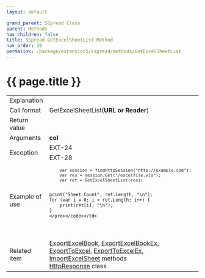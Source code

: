 ```yaml
---
layout: default

grand_parent: SSpread Class
parent: Methods
has_children: false
title: SSpread.GetExcelSheetList Method
nav_order: 39
permalink: /package/extension5/sspread/methods/GetExcelSheetList
---
```

# {{ page.title }}

<table>
  <tr>
    <td>Explanation</td>
    <td colspan="2"></td>
  </tr>
  <tr>
    <td>Call format</td>
    <td colspan="2">GetExcelSheetList(<b>URL or Reader</b>)</td>
  </tr>
  <tr>
    <td>Return value</td>
    <td colspan="2"></td>
  </tr>  
  <tr>
    <td>Arguments</td>
    <td><b>col</b></td>
    <td></td>
  </tr>
  <tr>
    <td rowspan="2">Exception</td>
    <td>EXT-24</td>
    <td></td>
  </tr>
  <tr>
    <td>EXT-28</td>
    <td></td>
  </tr>
  <tr>
    <td>Example of use</td>
    <td colspan="2"><code><pre>
    var session = findHttpSession("http://example.com");
    var res = session.Get("/excelfile.xls");
    var ret = GetExcelSheetList(res);
    
    print("Sheet Count", ret.Length, "\n");
    for (var i = 0; i < ret.Length; i++) {
        print(ret[i], "\n");
    }
    </pre></code></td>
  </tr>
  <tr>
    <td>Related item</td>
    <td colspan="2"><a href="/package/extension5/sspread/methods/ExportExcelBook">ExportExcelBook</a>, <a href="/package/extension5/sspread/methods/ExportExcelBookEx">ExportExcelBookEx</a>, <a href="/package/extension5/sspread/methods/ExportToExcel">ExportToExcel</a>, <a href="/package/extension5/sspread/methods/ExportToExcelEx">ExportToExcelEx</a>, <a href="/package/extension5/sspread/methods/ImportExcelSheet">ImportExcelSheet</a> methods<br><a href="">HttpResponse</a> class</td>
  </tr>
</table>
